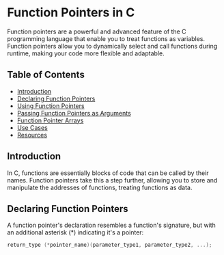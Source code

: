 # Function Pointers in C

Function pointers are a powerful and advanced feature of the C programming language that enable you to treat functions as variables. Function pointers allow you to dynamically select and call functions during runtime, making your code more flexible and adaptable.

## Table of Contents

- [Introduction](#introduction)
- [Declaring Function Pointers](#declaring-function-pointers)
- [Using Function Pointers](#using-function-pointers)
- [Passing Function Pointers as Arguments](#passing-function-pointers-as-arguments)
- [Function Pointer Arrays](#function-pointer-arrays)
- [Use Cases](#use-cases)
- [Resources](#resources)

## Introduction

In C, functions are essentially blocks of code that can be called by their names. Function pointers take this a step further, allowing you to store and manipulate the addresses of functions, treating functions as data.

## Declaring Function Pointers

A function pointer's declaration resembles a function's signature, but with an additional asterisk (*) indicating it's a pointer:

```c
return_type (*pointer_name)(parameter_type1, parameter_type2, ...);
